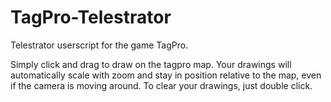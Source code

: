 TagPro-Telestrator
==================

Telestrator userscript for the game TagPro.

Simply click and drag to draw on the tagpro map.  Your drawings will automatically scale with zoom and stay in position relative to the map, even if the camera is moving around.  To clear your drawings, just double click.
